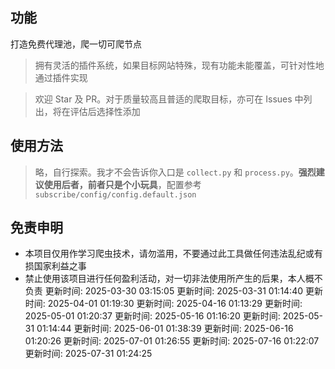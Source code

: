 <!--
 * @Author: wzdnzd
 * @Date: 2022-03-06 14:51:29
 * @Description: 
 * Copyright (c) 2022 by wzdnzd, All Rights Reserved.
-->

## 功能
打造免费代理池，爬一切可爬节点
> 拥有灵活的插件系统，如果目标网站特殊，现有功能未能覆盖，可针对性地通过插件实现

> 欢迎 Star 及 PR。对于质量较高且普适的爬取目标，亦可在 Issues 中列出，将在评估后选择性添加

## 使用方法
> 略，自行探索。我才不会告诉你入口是 `collect.py` 和 `process.py`。**强烈建议使用后者，前者只是个小玩具**，配置参考 `subscribe/config/config.default.json`

## 免责申明
+ 本项目仅用作学习爬虫技术，请勿滥用，不要通过此工具做任何违法乱纪或有损国家利益之事
+ 禁止使用该项目进行任何盈利活动，对一切非法使用所产生的后果，本人概不负责
更新时间: 2025-03-30 03:15:05
更新时间: 2025-03-31 01:14:40
更新时间: 2025-04-01 01:19:30
更新时间: 2025-04-16 01:13:29
更新时间: 2025-05-01 01:20:37
更新时间: 2025-05-16 01:16:20
更新时间: 2025-05-31 01:14:44
更新时间: 2025-06-01 01:38:39
更新时间: 2025-06-16 01:20:26
更新时间: 2025-07-01 01:26:55
更新时间: 2025-07-16 01:22:07
更新时间: 2025-07-31 01:24:25
